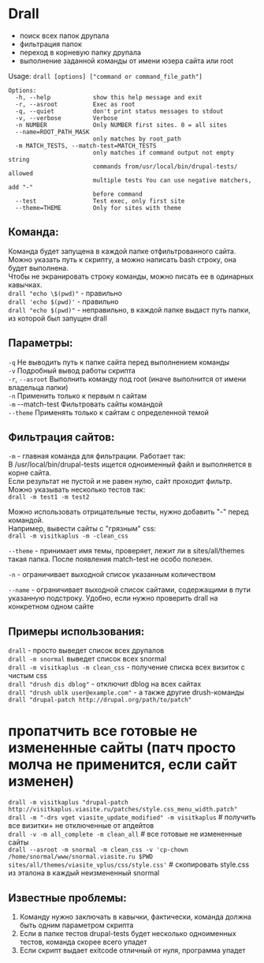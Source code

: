 # Drall
- поиск всех папок друпала
- фильтрация папок
- переход в корневую папку друпала
- выполнение заданной команды от имени юзера сайта или root


Usage: `drall [options] ["command or command_file_path"]`

```
Options:
  -h, --help            show this help message and exit
  -r, --asroot          Exec as root
  -q, --quiet           don't print status messages to stdout
  -v, --verbose         Verbose
  -n NUMBER             Only NUMBER first sites. 0 = all sites
  --name=ROOT_PATH_MASK
                        only matches by root_path
  -m MATCH_TESTS, --match-test=MATCH_TESTS
                        only matches if command output not empty string
                        commands from/usr/local/bin/drupal-tests/ allowed
                        multiple tests You can use negative matchers, add "-"
                        before command
  --test                Test exec, only first site
  --theme=THEME         Only for sites with theme
```

## Команда:
Команда будет запущена в каждой папке отфильтрованного сайта.  
Можно указать путь к скрипту, а можно написать bash строку, она будет выполнена.  
Чтобы не экранировать строку команды, можно писать ее в одинарных кавычках.  
`drall "echo \$(pwd)"` - правильно  
`drall 'echo $(pwd)'` - правильно  
`drall "echo $(pwd)"` - неправильно, в каждой папке выдаст путь папки, из которой был запущен drall  


## Параметры:
`-q` Не выводить путь к папке сайта перед выполнением команды  
`-v` Подробный вывод работы скрипта  
`-r`, `--asroot` Выполнить команду под root (иначе выполнится от имени владельца папки)  
`-n` Применить только к первым n сайтам  
`-m` --match-test Фильтровать сайты командой  
`--theme` Применять только к сайтам с определенной темой  


## Фильтрация сайтов:
`-m` - главная команда для фильтрации. Работает так:  
В /usr/local/bin/drupal-tests ищется одноименный файл и выполняется в корне сайта.  
Если результат не пустой и не равен нулю, сайт проходит фильтр.  
Можно указывать несколько тестов так:  
`drall -m test1 -m test2`  
  
Можно использовать отрицательные тесты, нужно добавить "-" перед командой.  
Например, вывести сайты с "грязным" css:  
`drall -m visitkaplus -m -clean_css`  
  
`--theme` - принимает имя темы, проверяет, лежит ли в sites/all/themes такая папка. После появления match-test не особо полезен.  
  
`-n` - ограничивает выходной список указанным количеством  
  
`--name` - ограничивает выходной список сайтами, содержащими в пути указанную подстроку. Удобно, если нужно проверить drall на конкретном одном сайте  



## Примеры использования:
`drall` - просто выведет список всех друпалов  
`drall -m snormal` выведет список всех snormal  
`drall -m visitkaplus -m clean_css` - получение списка всех визиток с чистым css  
`drall "drush dis dblog"` - отключит dblog на всех сайтах  
`drall "drush ublk user@example.com"` - а также другие drush-команды  
`drall "drupal-patch http://drupal.org/path/to/patch"`  
# пропатчить все готовые не измененные сайты (патч просто молча не применится, если сайт изменен)  
`drall -m visitkaplus "drupal-patch http://visitkaplus.viasite.ru/patches/style.css_menu_width.patch"`  
`drall -m "-drs vget viasite_update_modified" -m visitkaplus` # получить все визитки+ не отключенные от апдейтов  
`drall -v -m all_complete -m clean_all` # все готовые не измененные сайты  
`drall --asroot -m snormal -m clean_css -v 'cp-chown /home/snormal/www/snormal.viasite.ru $PWD sites/all/themes/viasite_vplus/css/style.css'` # скопировать style.css из эталона в каждый неизмененный snormal  


## Известные проблемы:
1. Команду нужно заключать в кавычки, фактически, команда должна быть одним параметром скрипта
2. Если в папке тестов drupal-tests будет несколько одноименных тестов, команда скорее всего упадет
3. Если скрипт выдает exitcode отличный от нуля, программа упадет